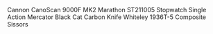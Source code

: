 Cannon CanoScan 9000F MK2
Marathon ST211005 Stopwatch Single Action
Mercator Black Cat Carbon Knife
Whiteley 1936T-5 Composite Sissors
